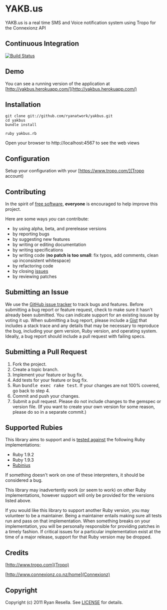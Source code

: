 # YAKB.us

YAKB.us is a real time SMS and Voice notification system using Tropo for the Connexionz API

## Continuous Integration
[![Build Status](https://secure.travis-ci.org/ryanatwork/Yakbus.png)](http://travis-ci.org/ryanatwork/Yakbus)

## Demo
You can see a running version of the application at
[http://yakbus.herokuapp.com/](http://yakbus.herokuapp.com/)


## Installation
    git clone git://github.com/ryanatwork/yakbus.git
    cd yakbus
    bundle install

    ruby yakbus.rb

Open your browser to http://localhost:4567 to see the web views

## Configuration
Setup your configuration with your [https://www.tropo.com/](Tropo account)


## Contributing
In the spirit of [free software][free-sw], **everyone** is encouraged to help improve this project.

[free-sw]: http://www.fsf.org/licensing/essays/free-sw.html

Here are some ways *you* can contribute:

* by using alpha, beta, and prerelease versions
* by reporting bugs
* by suggesting new features
* by writing or editing documentation
* by writing specifications
* by writing code (**no patch is too small**: fix typos, add comments, clean up inconsistent whitespace)
* by refactoring code
* by closing [issues][issues]
* by reviewing patches

[issues]: https://github.com/ryanatwork/yakbus/issues

## Submitting an Issue
We use the [GitHub issue tracker][issues] to track bugs and features. Before
submitting a bug report or feature request, check to make sure it hasn't
already been submitted. You can indicate support for an existing issuse by
voting it up. When submitting a bug report, please include a [Gist][gist] that
includes a stack trace and any details that may be necessary to reproduce the
bug, including your gem version, Ruby version, and operating system. Ideally, a
bug report should include a pull request with failing specs.

[gist]: https://gist.github.com/

## Submitting a Pull Request
1. Fork the project.
2. Create a topic branch.
3. Implement your feature or bug fix.
4. Add tests for your feature or bug fix.
5. Run <tt>bundle exec rake test</tt>. If your changes are not 100% covered, go back to step 4.
6. Commit and push your changes.
7. Submit a pull request. Please do not include changes to the gemspec or version file. (If you want to create your own version for some reason, please do so in a separate commit.)

## Supported Rubies
This library aims to support and is [tested
against](http://travis-ci.org/ryanatwork/yakbus) the following Ruby
implementations:

* Ruby 1.9.2
* Ruby 1.9.3
* [Rubinius](http://rubini.us)

If something doesn't work on one of these interpreters, it should be considered
a bug.

This library may inadvertently work (or seem to work) on other Ruby
implementations, however support will only be provided for the versions listed
above.

If you would like this library to support another Ruby version, you may
volunteer to be a maintainer. Being a maintainer entails making sure all tests
run and pass on that implementation. When something breaks on your
implementation, you will be personally responsible for providing patches in a
timely fashion. If critical issues for a particular implementation exist at the
time of a major release, support for that Ruby version may be dropped.


## Credits
[http://www.tropo.com](Tropo)

[http://www.connexionz.co.nz/home](Connexionz)


## Copyright
Copyright (c) 2011 Ryan Resella.
See [LICENSE](https://github.com/ryanatwork/yakbus/blob/master/LICENSE.mkd) for details.

